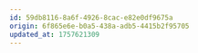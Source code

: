 ```yaml
---
id: 59db8116-8a6f-4926-8cac-e82e0df9675a
origin: 6f865e6e-b0a5-438a-adb5-4415b2f95705
updated_at: 1757621309
---
```

